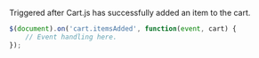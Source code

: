 Triggered after Cart.js has successfully added an item to the cart.

```js
$(document).on('cart.itemsAdded', function(event, cart) {
    // Event handling here.
});
```
